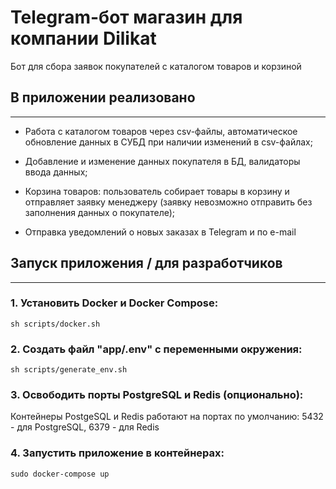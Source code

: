 # Telegram-бот магазин для компании Dilikat

Бот для сбора заявок покупателей с каталогом товаров и корзиной

## В приложении реализовано
___________________________________________

- Работа с каталогом товаров через csv-файлы, автоматическое обновление данных в СУБД при наличии изменений в csv-файлах;


- Добавление и изменение данных покупателя в БД, валидаторы ввода данных;


- Корзина товаров: пользователь собирает товары в корзину и отправляет заявку менеджеру (заявку невозможно отправить без заполнения данных о покупателе);


- Отправка уведомлений о новых заказах в Telegram и по e-mail


## Запуск приложения / для разработчиков
___________________________________________

### 1. Установить Docker и Docker Compose: 
````
sh scripts/docker.sh
````
### 2. Создать файл "app/.env" с переменными окружения:
````
sh scripts/generate_env.sh
````
### 3. Освободить порты PostgreSQL и Redis (опционально):
Контейнеры PostgeSQL и Redis работают на портах по умолчанию: 5432 - для PostgreSQL, 6379 - для Redis

### 4. Запустить приложение в контейнерах: 
````
sudo docker-compose up
````
